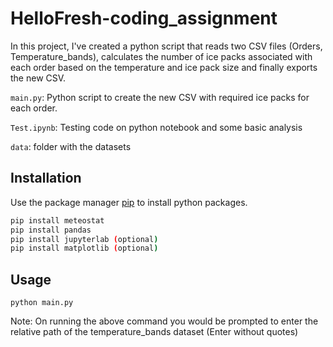 # HelloFresh-coding_assignment

In this project, I've created a python script that reads two CSV files (Orders, Temperature_bands), calculates the number of ice packs associated with each order based on the temperature and ice pack size and finally exports the new CSV.


```main.py```: Python script to create the new CSV with required ice packs for each order.

```Test.ipynb```: Testing code on python notebook and some basic analysis

```data```: folder with the datasets


## Installation

Use the package manager [pip](https://pip.pypa.io/en/stable/) to install python packages.

```bash
pip install meteostat
pip install pandas
pip install jupyterlab (optional)
pip install matplotlib (optional)
```


## Usage

```
python main.py 
```
Note: On running the above command you would be prompted to enter the relative path of the temperature_bands dataset (Enter without quotes)
